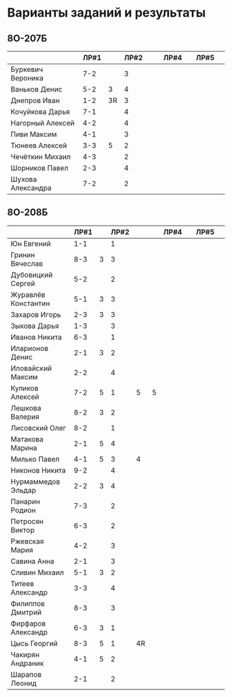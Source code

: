# Варианты заданий и результаты

## 8О-207Б
|                     | ЛР#1 |   | ЛР#2 |   |   | ЛР#4 |   | ЛР#5 |   |
|---------------------|------|---|------|---|---|------|---|------|---|
| Буркевич Вероника   | 7-2  |   |  3   |   |   |      |   |      |   |
| Ваньков Денис       | 5-2  | 3 |  4   |   |   |      |   |      |   |
| Днепров Иван        | 1-2  | 3R|  3   |   |   |      |   |      |   |
| Кочуйкова Дарья     | 7-1  |   |  4   |   |   |      |   |      |   |
| Нагорный Алексей    | 4-2  |   |  4   |   |   |      |   |      |   |
| Пиви Максим         | 4-1  |   |  3   |   |   |      |   |      |   |
| Тюнеев Алексей      | 3-3  | 5 |  2   |   |   |      |   |      |   |
| Чечёткин Михаил     | 4-3  |   |  2   |   |   |      |   |      |   |
| Шорников Павел      | 2-3  |   |  4   |   |   |      |   |      |   |
| Шухова Александра   | 7-2  |   |  2   |   |   |      |   |      |   |

## 8О-208Б
|                     | ЛР#1 |   | ЛР#2 |   |   | ЛР#4 |   | ЛР#5 |   |
|---------------------|------|---|------|---|---|------|---|------|---|
| Юн Евгений          | 1-1  |   |  1   |   |   |      |   |      |   |
| Гринин Вячеслав     | 8-3  | 3 |  3   |   |   |      |   |      |   |
| Дубовицкий Сергей   | 5-2  |   |  2   |   |   |      |   |      |   |
| Журавлёв Константин | 5-1  | 3 |  3   |   |   |      |   |      |   |
| Захаров Игорь       | 2-3  | 3 |  3   |   |   |      |   |      |   |
| Зыкова Дарья        | 1-3  |   |  3   |   |   |      |   |      |   |
| Иванов Никита       | 6-3  |   |  1   |   |   |      |   |      |   |
| Иларионов Денис     | 2-1  | 3 |  2   |   |   |      |   |      |   |
| Иловайский Максим   | 2-2  |   |  4   |   |   |      |   |      |   |
| Куликов Алексей     | 7-2  | 5 |  1   | 5 | 5 |      |   |      |   |
| Лешкова Валерия     | 8-2  | 3 |  2   |   |   |      |   |      |   |
| Лисовский Олег      | 8-2  |   |  1   |   |   |      |   |      |   |
| Матакова Марина     | 2-1  | 5 |  4   |   |   |      |   |      |   |
| Милько Павел        | 4-1  | 5 |  3   | 4 |   |      |   |      |   |
| Никонов Никита      | 9-2  |   |  4   |   |   |      |   |      |   |
| Нурмаммедов Эльдар  | 2-2  | 3 |  4   |   |   |      |   |      |   |
| Панарин Родион      | 7-3  |   |  2   |   |   |      |   |      |   |
| Петросян Виктор     | 6-3  |   |  2   |   |   |      |   |      |   |
| Ржевская Мария      | 4-2  |   |  3   |   |   |      |   |      |   |
| Савина Анна         | 2-1  |   |  3   |   |   |      |   |      |   |
| Сливин Михаил       | 5-1  | 3 |  2   |   |   |      |   |      |   |
| Титеев Александр    | 3-3  |   |  4   |   |   |      |   |      |   |
| Филиппов Дмитрий    | 8-3  |   |  3   |   |   |      |   |      |   |
| Фирфаров Александр  | 6-3  | 3 |  1   |   |   |      |   |      |   |
| Цысь Георгий        | 8-3  | 5 |  1   | 4R|   |      |   |      |   |
| Чакирян Андраник    | 4-1  | 5 |  2   |   |   |      |   |      |   |
| Шарапов Леонид      | 2-1  |   |  2   |   |   |      |   |      |   |
